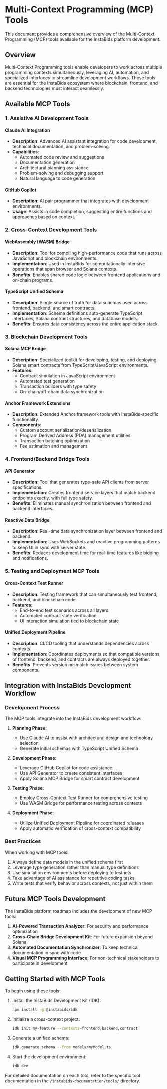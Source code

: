 # Multi-Context Programming (MCP) Tools

This document provides a comprehensive overview of the Multi-Context Programming (MCP) tools available for the InstaBids platform development.

## Overview

Multi-Context Programming tools enable developers to work across multiple programming contexts simultaneously, leveraging AI, automation, and specialized interfaces to streamline development workflows. These tools are essential for the InstaBids ecosystem where blockchain, frontend, and backend technologies must interact seamlessly.

## Available MCP Tools

### 1. Assistive AI Development Tools

#### Claude AI Integration
- **Description**: Advanced AI assistant integration for code development, technical documentation, and problem-solving.
- **Capabilities**:
  - Automated code review and suggestions
  - Documentation generation
  - Architectural planning assistance
  - Problem-solving and debugging support
  - Natural language to code generation

#### GitHub Copilot
- **Description**: AI pair programmer that integrates with development environments.
- **Usage**: Assists in code completion, suggesting entire functions and approaches based on context.

### 2. Cross-Context Development Tools

#### WebAssembly (WASM) Bridge
- **Description**: Tool for compiling high-performance code that runs across JavaScript and blockchain environments.
- **Implementation**: Used in InstaBids for computationally intensive operations that span browser and Solana contexts.
- **Benefits**: Enables shared code logic between frontend applications and on-chain programs.

#### TypeScript Unified Schema
- **Description**: Single source of truth for data schemas used across frontend, backend, and smart contracts.
- **Implementation**: Schema definitions auto-generate TypeScript interfaces, Solana contract structures, and database models.
- **Benefits**: Ensures data consistency across the entire application stack.

### 3. Blockchain Development Tools

#### Solana MCP Bridge
- **Description**: Specialized toolkit for developing, testing, and deploying Solana smart contracts from TypeScript/JavaScript environments.
- **Features**:
  - Contract simulation in JavaScript environment
  - Automated test generation
  - Transaction builders with type safety
  - On-chain/off-chain data synchronization

#### Anchor Framework Extensions
- **Description**: Extended Anchor framework tools with InstaBids-specific functionality.
- **Components**:
  - Custom account serialization/deserialization
  - Program Derived Address (PDA) management utilities
  - Transaction batching optimization
  - Fee estimation and management

### 4. Frontend/Backend Bridge Tools

#### API Generator
- **Description**: Tool that generates type-safe API clients from server specifications.
- **Implementation**: Creates frontend service layers that match backend endpoints exactly, with full type safety.
- **Benefits**: Eliminates manual synchronization between frontend and backend interfaces.

#### Reactive Data Bridge
- **Description**: Real-time data synchronization layer between frontend and backend.
- **Implementation**: Uses WebSockets and reactive programming patterns to keep UI in sync with server state.
- **Benefits**: Reduces development time for real-time features like bidding and notifications.

### 5. Testing and Deployment MCP Tools

#### Cross-Context Test Runner
- **Description**: Testing framework that can simultaneously test frontend, backend, and blockchain code.
- **Features**:
  - End-to-end test scenarios across all layers
  - Automated contract state verification
  - UI interaction simulation tied to blockchain state

#### Unified Deployment Pipeline
- **Description**: CI/CD tooling that understands dependencies across contexts.
- **Implementation**: Coordinates deployments so that compatible versions of frontend, backend, and contracts are always deployed together.
- **Benefits**: Prevents version mismatch issues between system components.

## Integration with InstaBids Development Workflow

### Development Process

The MCP tools integrate into the InstaBids development workflow:

1. **Planning Phase**:
   - Use Claude AI to assist with architectural design and technology selection
   - Generate initial schemas with TypeScript Unified Schema

2. **Development Phase**:
   - Leverage GitHub Copilot for code assistance
   - Use API Generator to create consistent interfaces
   - Apply Solana MCP Bridge for smart contract development

3. **Testing Phase**:
   - Employ Cross-Context Test Runner for comprehensive testing
   - Use WASM Bridge for performance testing across contexts

4. **Deployment Phase**:
   - Utilize Unified Deployment Pipeline for coordinated releases
   - Apply automatic verification of cross-context compatibility

### Best Practices

When working with MCP tools:

1. Always define data models in the unified schema first
2. Leverage type generation rather than manual type definitions
3. Use simulation environments before deploying to testnets
4. Take advantage of AI assistance for repetitive coding tasks
5. Write tests that verify behavior across contexts, not just within them

## Future MCP Tools Development

The InstaBids platform roadmap includes the development of new MCP tools:

1. **AI-Powered Transaction Analyzer**: For security and performance optimization
2. **Cross-Chain Bridge Development Kit**: For future expansion beyond Solana
3. **Automated Documentation Synchronizer**: To keep technical documentation in sync with code
4. **Visual MCP Programming Interface**: For non-technical stakeholders to participate in development

## Getting Started with MCP Tools

To begin using these tools:

1. Install the InstaBids Development Kit (IDK):
   ```bash
   npm install -g @instabids/idk
   ```

2. Initialize a cross-context project:
   ```bash
   idk init my-feature --contexts=frontend,backend,contract
   ```

3. Generate a unified schema:
   ```bash
   idk generate schema --from models/myModel.ts
   ```

4. Start the development environment:
   ```bash
   idk dev
   ```

For detailed documentation on each tool, refer to the specific tool documentation in the `/instabids-documentation/tools/` directory.
